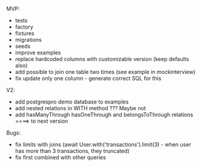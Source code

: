 MVP:
- tests
- factory
- fixtures
- migrations
- seeds
- improve examples
- replace hardcoded columns with customizable version (keep defaults also)
- add possible to join one table two times (see example in mockinterview)
- fix update only one column - generate correct SQL for this

V2:
- add postgrespro demo database to examples
- add nested relations in WITH method ??? Maybe not
- add hasManyThrough hasOneThrough and belongsToThrough relations ====> to next version

Bugs:
- fix limits with joins (await User.with('transactions').limit(3) - when user has more than 3 transactions, they truncated)
- fix first combined with other queries
